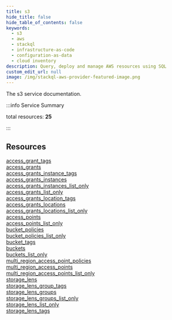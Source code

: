 ```yaml
---
title: s3
hide_title: false
hide_table_of_contents: false
keywords:
  - s3
  - aws
  - stackql
  - infrastructure-as-code
  - configuration-as-data
  - cloud inventory
description: Query, deploy and manage AWS resources using SQL
custom_edit_url: null
image: /img/stackql-aws-provider-featured-image.png
---
```


The s3 service documentation.

:::info Service Summary

<div class="row">
<div class="providerDocColumn">
<span>total resources:&nbsp;<b>25</b></span><br />
</div>
</div>

:::

## Resources
<div class="row">
<div class="providerDocColumn">
<a href="/services/s3/access_grant_tags/">access_grant_tags</a><br />
<a href="/services/s3/access_grants/">access_grants</a><br />
<a href="/services/s3/access_grants_instance_tags/">access_grants_instance_tags</a><br />
<a href="/services/s3/access_grants_instances/">access_grants_instances</a><br />
<a href="/services/s3/access_grants_instances_list_only/">access_grants_instances_list_only</a><br />
<a href="/services/s3/access_grants_list_only/">access_grants_list_only</a><br />
<a href="/services/s3/access_grants_location_tags/">access_grants_location_tags</a><br />
<a href="/services/s3/access_grants_locations/">access_grants_locations</a><br />
<a href="/services/s3/access_grants_locations_list_only/">access_grants_locations_list_only</a><br />
<a href="/services/s3/access_points/">access_points</a><br />
<a href="/services/s3/access_points_list_only/">access_points_list_only</a><br />
<a href="/services/s3/bucket_policies/">bucket_policies</a><br />
<a href="/services/s3/bucket_policies_list_only/">bucket_policies_list_only</a>
</div>
<div class="providerDocColumn">
<a href="/services/s3/bucket_tags/">bucket_tags</a><br />
<a href="/services/s3/buckets/">buckets</a><br />
<a href="/services/s3/buckets_list_only/">buckets_list_only</a><br />
<a href="/services/s3/multi_region_access_point_policies/">multi_region_access_point_policies</a><br />
<a href="/services/s3/multi_region_access_points/">multi_region_access_points</a><br />
<a href="/services/s3/multi_region_access_points_list_only/">multi_region_access_points_list_only</a><br />
<a href="/services/s3/storage_lens/">storage_lens</a><br />
<a href="/services/s3/storage_lens_group_tags/">storage_lens_group_tags</a><br />
<a href="/services/s3/storage_lens_groups/">storage_lens_groups</a><br />
<a href="/services/s3/storage_lens_groups_list_only/">storage_lens_groups_list_only</a><br />
<a href="/services/s3/storage_lens_list_only/">storage_lens_list_only</a><br />
<a href="/services/s3/storage_lens_tags/">storage_lens_tags</a>
</div>
</div>